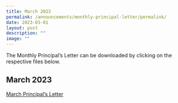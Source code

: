 ```yaml
---
title: March 2023
permalink: /announcements/monthly-principal-letter/permalink/
date: 2023-03-01
layout: post
description: ""
image: ""
---
```



The Monthly Principal’s Letter can be downloaded by clicking on the respective files below.

March 2023
----------

[March Principal’s Letter](https://www.stmargaretssec.moe.edu.sg/files/March%20Principal's%20Letter.pdf)